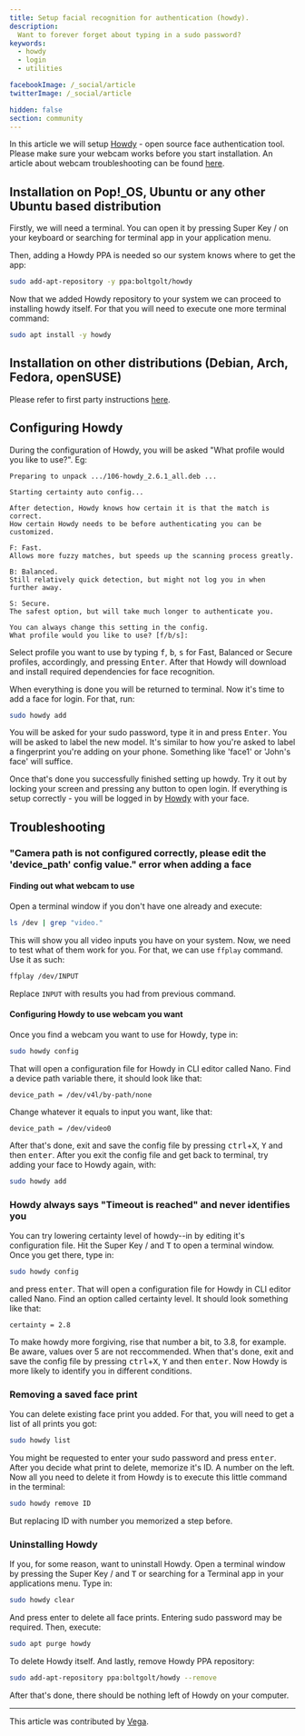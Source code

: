 ```yaml
---
title: Setup facial recognition for authentication (howdy).
description:
  Want to forever forget about typing in a sudo password?
keywords:
  - howdy
  - login
  - utilities

facebookImage: /_social/article
twitterImage: /_social/article

hidden: false
section: community
---
```


In this article we will setup [Howdy](https://github.com/Boltgolt/howdy) - open source face authentication tool.
Please make sure your webcam works before you start installation. An article about webcam troubleshooting can be found [here](/content/webcam).

## Installation on Pop!\_OS, Ubuntu or any other Ubuntu based distribution

Firstly, we will need a terminal. You can open it by pressing Super Key <kbd><font-awesome-icon :icon="['fab', 'ubuntu']"></font-awesome-icon></kbd>/<kbd><font-awesome-icon :icon="['fab', 'pop-os']"></font-awesome-icon></kbd> on your keyboard or searching for terminal app in your application menu.

Then, adding a Howdy PPA is needed so our system knows where to get the app:

```bash
sudo add-apt-repository -y ppa:boltgolt/howdy
```

Now that we added Howdy repository to your system we can proceed to installing howdy itself. For that you will need to execute one more terminal command:

```bash
sudo apt install -y howdy
```

## Installation on other distributions (Debian, Arch, Fedora, openSUSE)

Please refer to first party instructions [here](https://github.com/Boltgolt/howdy#installation).

## Configuring Howdy

During the configuration of Howdy, you will be asked "What profile would you like to use?". Eg:

```
Preparing to unpack .../106-howdy_2.6.1_all.deb ...

Starting certainty auto config...

After detection, Howdy knows how certain it is that the match is correct.
How certain Howdy needs to be before authenticating you can be customized.

F: Fast.
Allows more fuzzy matches, but speeds up the scanning process greatly.

B: Balanced.
Still relatively quick detection, but might not log you in when further away.

S: Secure.
The safest option, but will take much longer to authenticate you.

You can always change this setting in the config.
What profile would you like to use? [f/b/s]:
```

Select profile you want to use by typing <kbd>f</kbd>, <kbd>b</kbd>, <kbd>s</kbd> for Fast, Balanced or Secure profiles, accordingly, and pressing <kbd>Enter</kbd>.
After that Howdy will download and install required dependencies for face recognition.

When everything is done you will be returned to terminal. Now it's time to add a face for login. For that, run:

```bash
sudo howdy add
```

You will be asked for your sudo password, type it in and press <kbd>Enter</kbd>. You will be asked to label the new model. It's similar to how you're asked to label a fingerprint you're adding on your phone. Something like 'face1' or 'John's face' will suffice.

Once that's done you successfully finished setting up howdy. Try it out by locking your screen and pressing any button to open login. If everything is setup correctly - you will be logged in by <u>Howdy</u> with your face.

## Troubleshooting

### "Camera path is not configured correctly, please edit the 'device_path' config value." error when adding a face

#### Finding out what webcam to use

Open a terminal window if you don't have one already and execute:

```bash
ls /dev | grep "video."
```

This will show you all video inputs you have on your system.
Now, we need to test what of them work for you.
For that, we can use `ffplay` command. Use it as such:

```bash
ffplay /dev/INPUT
```

Replace `INPUT` with results you had from previous command.

#### Configuring Howdy to use webcam you want

Once you find a webcam you want to use for Howdy, type in:

```bash
sudo howdy config
```

That will open a configuration file for Howdy in CLI editor called Nano.
Find a device path variable there, it should look like that:

```
device_path = /dev/v4l/by-path/none
```

Change whatever it equals to input you want, like that:

```
device_path = /dev/video0
```

After that's done, exit and save the config file by pressing <kbd>ctrl</kbd>+<kbd>X</kbd>, <kbd>Y</kbd> and then <kbd>enter</kbd>.
After you exit the config file and get back to terminal, try adding your face to Howdy again, with:

```bash
sudo howdy add
```

### Howdy always says "Timeout is reached" and never identifies you

You can try lowering certainty level of howdy--in by editing it's configuration file. Hit the Super Key <kbd><font-awesome-icon :icon="['fab', 'ubuntu']"></font-awesome-icon></kbd>/<kbd><font-awesome-icon :icon="['fab', 'pop-os']"></font-awesome-icon></kbd> and <kbd>T</kbd> to open a terminal window.
Once you get there, type in:

```bash
sudo howdy config
```

and press <kbd>enter</kbd>. That will open a configuration file for Howdy in CLI editor called Nano.
Find an option called certainty level. It should look something like that:

```
certainty = 2.8
```

To make howdy more forgiving, rise that number a bit, to 3.8, for example. Be aware, values over 5 are not reccommended.
When that's done, exit and save the config file by pressing <kbd>ctrl</kbd>+<kbd>X</kbd>, <kbd>Y</kbd> and then <kbd>enter</kbd>.
Now Howdy is more likely to identify you in different conditions.

### Removing a saved face print

You can delete existing face print you added. For that, you will need to get a list of all prints you got:

```bash
sudo howdy list
```

You might be requested to enter your sudo password and press <kbd>enter</kbd>.
After you decide what print to delete, memorize it's ID. A number on the left.
Now all you need to delete it from Howdy is to execute this little command in the terminal:

```bash
sudo howdy remove ID
```

But replacing ID with number you memorized a step before.

### Uninstalling Howdy

If you, for some reason, want to uninstall Howdy.
Open a terminal window by pressing the Super Key <kbd><font-awesome-icon :icon="['fab', 'ubuntu']"></font-awesome-icon></kbd>/<kbd><font-awesome-icon :icon="['fab', 'pop-os']"></font-awesome-icon></kbd> and <kbd>T</kbd> or searching for a Terminal app in your applications menu. Type in:

```bash
sudo howdy clear
```

And press enter to delete all face prints. Entering sudo password may be required.
Then, execute:

```bash
sudo apt purge howdy
```

To delete Howdy itself.
And lastly, remove Howdy PPA repository:

```bash
sudo add-apt-repository ppa:boltgolt/howdy --remove
```

After that's done, there should be nothing left of Howdy on your computer.

---

This article was contributed by [Vega](https://github.com/smth-0).
